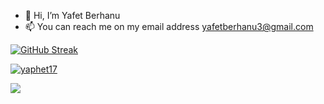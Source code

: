 - 👋 Hi, I’m Yafet Berhanu
- 📫 You can reach me on my email address yafetberhanu3@gmail.com

[![GitHub Streak](http://github-readme-streak-stats.herokuapp.com?user=yaphet17&date_format=M%20j%5B%2C%20Y%5D&background=000000&currStreakNum=DD8418&sideNums=DD8418&dates=DD8418&border=DD8418&sideLabels=DD8418)](https://git.io/streak-stats)

<p align="left"> <a href="https://github.com/ryo-ma/github-profile-trophy"><img src="https://github-profile-trophy.vercel.app/?username=yaphet17" alt="yaphet17" /></a> </p>



![](https://komarev.com/ghpvc/?username=yaphet17)
<!---
yaphet17/yaphet17 is a ✨ special ✨ repository because its `README.md` (this file) appears on your GitHub profile.
You can click the Preview link to take a look at your changes.
--->
